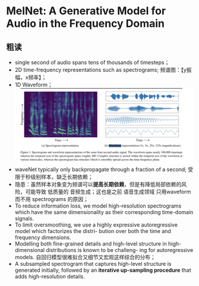 # MelNet: A Generative Model for Audio in the Frequency Domain

## 粗读
- single second of audio spans tens of thousands of timesteps；
- 2D time-frequency representations such as spectrograms; 频谱图：【y振幅，x频率】；
- 1D Waveform；![pic](../pics/melnet_1.png)
- waveNet typically only backpropagate through a fraction of a second; 受限于秒级别样本，缺乏长期依赖；
- 隐患：虽然样本对象变为频谱可以**提高长期依赖**，但是有降低局部依赖的风险，可能导致 低质量的 音频生成；这也是之前 语音生成领域 只用waveform 而不用 spectrograms 的原因；
- To reduce information loss, we model high-resolution spectrograms which have the same dimensionality as their corresponding time-domain signals.
- To limit oversmoothing, we use a highly expressive autoregressive model which factorizes the distri- bution over both the time and frequency dimensions.
- Modelling both fine-grained details and high-level structure in high-dimensional distributions is known to be challeng- ing for autoregressive models. 自回归模型很难拟合又细节又宏观这样综合的分布；
- A subsampled spectrogram that captures high-level structure is generated initially, followed by an **iterative up-sampling procedure** that adds high-resolution details.